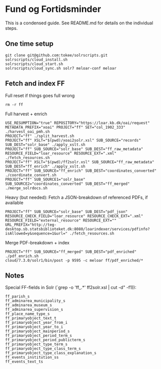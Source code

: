 # Fund og Fortidsminder

This is a condensed guide. See README.md for details on the individual steps.

## One time setup

```
git clone git@github.com:tokee/solrscripts.git
solrscripts/cloud_install.sh
solrscripts/cloud_start.sh
solrscripts/cloud_sync.sh solr7 meloar-conf meloar
```

## Fetch and index FF

Full reset if things goes full wrong
```
rm -r ff
```


Full harvest + enrich
```
USE_RESUMPTION="true" REPOSITORY="https://loar.kb.dk/oai/request" METADATA_PREFIX="xoai" PROJECT="ff" SET="col_1902_333" ./harvest_oai_pmh.sh
PROJECT="ff" ./split_harvest.sh
PROJECT="ff" XSLT="$(pwd)/xoai2solr.xsl" SUB_SOURCE="records" SUB_DEST="solr_base" ./apply_xslt.sh
PROJECT="ff" SUB_SOURCE="solr_base" SUB_DEST="ff_raw_metadata" RESOURCE_FIELD="loar_resource" RESOURCE_EXT=".xml" ./fetch_resources.sh
PROJECT="ff" XSLT="$(pwd)/ff2solr.xsl" SUB_SOURCE="ff_raw_metadata" SUB_DEST="ff_enrich" ./apply_xslt.sh
PROJECT="ff" SUB_SOURCE="ff_enrich" SUB_DEST="coordinates_converted" ./coordinate_convert.sh
PROJECT="ff" SUB_SOURCE1="solr_base" SUB_SOURCE2="coordinates_converted" SUB_DEST="ff_merged" ./merge_solrdocs.sh
```

Heavy (but needed): Fetch a JSON-breakdown of referenced PDFs, if available
```
PROJECT="ff" SUB_SOURCE="solr_base" SUB_DEST="pdf_json" RESOURCE_CHECK_FIELD="loar_resource" RESOURCE_CHECK_EXT=".xml" RESOURCE_FIELD="external_resource" RESOURCE_EXT="" URL_PREFIX="http://teg-desktop.sb.statsbiblioteket.dk:8080/loarindexer/services/pdfinfo?isAllowed=y&sequence=1&url=" ./fetch_resources.sh
```

Merge PDF-breakdown + index
```
PROJECT="ff" SUB_SOURCE="ff_merged" SUB_DEST="pdf_enriched" ./pdf_enrich.sh
cloud/7.3.0/solr1/bin/post -p 9595 -c meloar ff/pdf_enriched/*
```

## Notes

Special FF-fields in Solr (`grep -o 'ff_.*' ff2solr.xsl | cut -d\" -f1)):

```
ff_parish_s
ff_adminarea_municipality_s
ff_adminarea_museum_s
ff_adminarea_supervision_s
ff_place_name_type_s
ff_primaryobject_text_t
ff_primaryobject_year_from_i
ff_primaryobject_year_to_i
ff_primaryobject_mainperiod_s
ff_primaryobject_period_term_s
ff_primaryobject_period_publicterm_s
ff_primaryobject_type_term_s
ff_primaryobject_type_class_term_s
ff_primaryobject_type_class_explanation_s
ff_events_institution_ss
ff_events_text_ts
```
